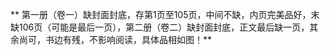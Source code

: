 **    第一册（卷一）缺封面封底，存第1页至105页，中间不缺，内页完美品好，末缺106页（可能是最后一页），第二册（卷二）缺封面封底，正文最后缺一页，其余尚可，书边有残，不影响阅读，具体品相如图！**